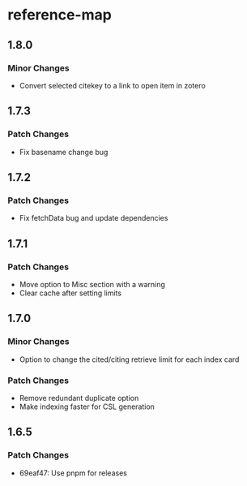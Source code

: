 # reference-map

## 1.8.0

### Minor Changes

- Convert selected citekey to a link to open item in zotero

## 1.7.3

### Patch Changes

- Fix basename change bug

## 1.7.2

### Patch Changes

- Fix fetchData bug and update dependencies

## 1.7.1

### Patch Changes

- Move option to Misc section with a warning
- Clear cache after setting limits

## 1.7.0

### Minor Changes

- Option to change the cited/citing retrieve limit for each index card

### Patch Changes

- Remove redundant duplicate option
- Make indexing faster for CSL generation

## 1.6.5

### Patch Changes

- 69eaf47: Use pnpm for releases
